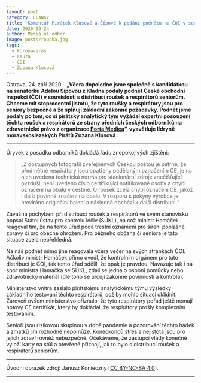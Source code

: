 ```yaml
---
layout: post
category: CLANKY
title: 'Komentář Pirátek Klusové a Šípové k podání podnětu na ČOI v souvislosti s nákupem a distribucí roušek a respirátorů seniorům'
date: 2020-09-24
author: Mediální odbor
image: posts/rouska.jpg
tags:
  - Koronavirus
  - Kauza
  - ČOI
  - Zuzana-Klusová
---
```


Ostrava, 24. září 2020 – **„Včera dopoledne jsme společně s kandidátkou na senátorku Adélou Šípovou z Kladna  podaly podnět České obchodní inspekci (ČOI) v souvislosti s distribucí roušek a respirátorů seniorům. Chceme mít stoprocentní jistotu, že tyto roušky a respirátory jsou pro seniory bezpečné a že splňují základní zákonné požadavky. Podnět jsme podaly po tom, co si pirátský analytický tým vyžádal expertní posouzení těchto roušek a respirátorů ze strany předních českých odborníků na zdravotnické právo z organizace [Porta Medica](https://portamedica.cz)“, vysvětluje lídryně moravskoslezských Pirátů Zuzana Klusová.**

<hr />

Úryvek z posudku odborníků dokládá řadu znepokojivých zjištění:

> „Z dostupných fotografií zveřejněných Českou poštou je patrné, že předmětné respirátory jsou opatřeny padělaným označením CE, je na nich uvedena technická norma pro stacionární zdroje znečišťující ovzduší, není uvedeno číslo certifikující notifikované osoby a chybí označení na obalu v češtině. U roušek zcela chybí označení CE, jakož i další povinné značení na obalu. V rozporu s pokyny výrobce je otevíráno originální balení a následně dochází k další distribuci.“

Závažná pochybení při distribuci roušek a respirátorů ve svém stanovisku popsal Státní ústav pro kontrolu léčiv (SÚKL), na což ministr Hamáček reagoval tím, že na tento úřad podá trestní oznámení pro šíření poplašné zprávy či pro obecné ohrožení. Pro běžného občana či seniora je tato situace zcela nepřehledná.

Na náš podnět mimo jiné reagovala včera večer na svých stránkách ČOI. Ačkoliv ministr Hamáček přímo uvedl, že kontrolním orgánem pro tuto distribuci je ČOI, tak tento úřad sdělil, že opak je pravdou. Navazuje tak i na spor ministra Hamáčka se SÚKL, zdali se jedná o osobní pomůcky nebo zdravotnický materiál (dle toho se určují zákonné povinnosti a kontrola).

Ministerstvo vnitra zaslalo pirátskému analytickému týmu výsledky základního testování těchto respirátorů, což by mohlo situaci uklidnit. Zároveň ovšem ministerstvo přiznalo, že tyto respirátory pořád ještě nemají hotový CE certifikát, který by dokládal, že respirátory prošly komplexním testováním.

Senioři jsou rizikovou skupinou v době pandemie a pozorování těchto hádek a zmatků jim rozhodně nepomůže. Koneckonců stres a nejistota jsou pro jejich zdraví rovněž nebezpečné. Očekáváme, že zástupci vlády konečně vyloží karty na stůl a otevřeně přiznají, jak to bylo s distribucí roušek a respirátorů seniorům.

---

Úvodní obrázek zdroj: Janusz Konieczny \[[CC BY-NC-SA 4.0](https://creativecommons.org/licenses/by-nc-sa/4.0/deed.cs)\].

- - -
